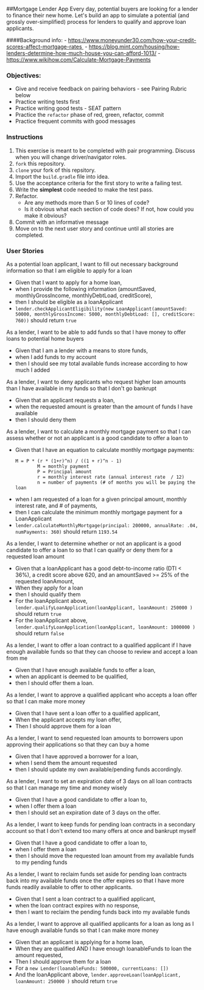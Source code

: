 ##Mortgage Lender App
Every day, potential buyers are looking for a lender to finance their new home.
Let's build an app to simulate a potential (and grossly  over-simplified) process for lenders to qualify and approve loan applicants.

####Background info:
	- https://www.moneyunder30.com/how-your-credit-scores-affect-mortgage-rates 	- https://blog.mint.com/housing/how-lenders-determine-how-much-house-you-can-afford-1013/
	- https://www.wikihow.com/Calculate-Mortgage-Payments

### Objectives:

- Give and receive feedback on pairing behaviors - see Pairing Rubric below
- Practice writing tests first
- Practice writing good tests - SEAT pattern
- Practice the `refactor` phase of red, green, refactor, commit
- Practice frequent commits with good messages

### Instructions

1. This exercise is meant to be completed with pair programming.  Discuss when you will change driver/navigator roles.
1. `fork` this repository.
1. `clone` your fork of this repsitory.
1. Import the `build.gradle` file into idea.
1. Use the acceptance criteria for the first story to write a failing test.
1. Write the **simplest** code needed to make the test pass. 
1. Refactor. 
    - Are any methods more than 5 or 10 lines of code?
    - Is it obvious what each section of code does? If not, how could you make it obvious?
1. Commit with an informative message
1. Move on to the next user story and continue until all stories are completed.


### User Stories
As a potential loan applicant, I want to fill out necessary background information so that I am eligible to apply for a loan
- Given that I want to apply for a home loan,
- when I provide the following information (amountSaved, monthlyGrossIncome, monthlyDebtLoad, creditScore),
- then I should be eligible as a loanApplicant
- `lender.checkApplicantEligibility(new LoanApplicant(amountSaved: 50000, monthlyGrossIncome: 5000, monthlyDebtLoad: [], creditScore: 760))` should return `true`


As a lender, I want to be able to add funds so that I have money to offer loans to potential home buyers
- Given that I am a lender with a means to store funds,
- when I add funds to my account
- then I should see my total available funds increase according to how much I added


As a lender, I want to deny applicants who request higher loan amounts than I have available in my funds so that I don't go bankrupt
- Given that an applicant requests a loan,
- when the requested amount is greater than the amount of funds I have available
- then I should deny them


As a lender, I want to calculate a monthly mortgage payment so that I can assess whether or not an applicant is a good candidate to offer a loan to
- Given that I have an equation to calculate monthly mortgage payments:
	``` 			
	M = P * (r * (1+r)^n) / ((1 + r)^n - 1)
			M = monthly payment
			P = Principal amount
			r = monthly interest rate (annual interest rate  / 12)
			n = number of payments (# of months you will be paying the loan
- when I am requested of a loan for a given principal amount, monthly interest rate, and # of payments,
- then I can calculate the minimum monthly mortgage payment for a LoanApplicant
- `lender.calculateMonthlyMortgage(principal: 200000, annualRate: .04, numPayments: 360)` should return `1193.54`


As a lender, I want to determine whether or not an applicant is a good candidate to offer a loan to so that I can qualify or deny them for a requested loan amount
- Given that a loanApplicant has a good debt-to-income ratio (DTI < 36%), a credit score above 620, and an amountSaved >= 25% of the requested loanAmount,
- When they apply for a loan
- then I should qualify them
- For the loanApplicant above, `lender.qualifyLoanApplication(loanApplicant, loanAmount: 250000 )` should return `true`
- For the loanApplicant above, `lender.qualifyLoanApplication(loanApplicant, loanAmount: 1000000 )` should return `false`


As a lender, I want to offer a loan contract to a qualified applicant if I have enough available funds so that they can choose to review and accept a loan from me
- Given that I have enough available funds to offer a loan,
- when an applicant is deemed to be qualified,
- then I should offer them a loan.


As a lender, I want to approve a qualified applicant who accepts a loan offer so that I can make more money
- Given that I have sent a loan offer to a qualified applicant,
- When the applicant accepts my loan offer,
- Then I should approve them for a loan


As a lender, I want to send requested loan amounts to borrowers upon approving their applications so that they can buy a home
- Given that I have approved a borrower for a loan,
- when I send them the amount requested
- then I should update my own available/pending funds accordingly.


As a lender, I want to set an expiration date of 3 days on all loan contracts so that I can manage my time and money wisely
- Given that I have a good candidate to offer a loan to,
- when I offer them a loan
- then I should set an expiration date of 3 days on the offer.


As a lender, I want to keep funds for pending loan contracts in a secondary account so that I don't extend too many offers at once and bankrupt myself
- Given that I have a good candidate to offer a loan to,
- when I offer them a loan
- then I should move the requested loan amount from my available funds to my pending funds


As a lender, I want to reclaim funds set aside for pending loan contracts back into my available funds once the offer expires so that I have more funds readily available to offer to other applicants.
- Given that I sent a loan contract to a qualified applicant,
- when the loan contract expires with no response,
- then I want to reclaim the pending funds back into my available funds


As a lender, I want to approve all qualified applicants for a loan as long as I have enough available funds so that I can make more money
- Given that an applicant is applying for a home loan,
- When they are qualified AND I have enough loanableFunds to loan the amount requested,
- Then I should approve them for a loan
- For a `new Lender(loanableFunds: 500000, currentLoans: [])`
- And the loanApplicant above, `lender.approveLoan(loanApplicant, loanAmount: 250000 )` should return `true`